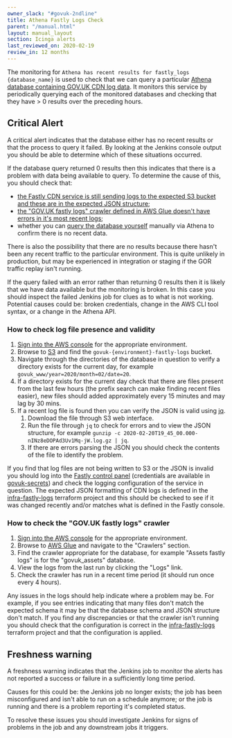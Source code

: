 ```yaml
---
owner_slack: "#govuk-2ndline"
title: Athena Fastly Logs Check
parent: "/manual.html"
layout: manual_layout
section: Icinga alerts
last_reviewed_on: 2020-02-19
review_in: 12 months
---
```


The monitoring for `Athena has recent results for fastly_logs {database_name}`
is used to check that we can query a particular [Athena database containing
GOV.UK CDN log data][govuk-athena]. It monitors this service by periodically
querying each of the monitored databases and checking that they have > 0 results
over the preceding hours.

## Critical Alert

A critical alert indicates that the database either has no recent results or
that the process to query it failed. By looking at the Jenkins console output
you should be able to determine which of these situations occurred.

If the database query returned 0 results then this indicates that there
is a problem with data being available to query. To determine the cause of
this, you should check that:

- [the Fastly CDN service is still sending logs to the expected S3 bucket and
  these are in the expected JSON
  structure](#how-to-check-log-file-presence-and-validity);
- [the "GOV.UK fastly logs" crawler defined in AWS Glue doesn't have
  errors in it's most recent logs](#how-to-check-the-govuk-fastly-logs-crawler);
- whether you can [query the database yourself][query-athena] manually via
  Athena to confirm there is no recent data.

There is also the possibility that there are no results because there hasn't
been any recent traffic to the particular environment. This is quite unlikely
in production, but may be experienced in integration or staging if the GOR
traffic replay isn't running.

If the query failed with an error rather than returning 0 results then it is
likely that we have data available but the monitoring is broken. In this case
you should inspect the failed Jenkins job for clues as to what is not working.
Potential causes could be: broken credentials, change in the AWS CLI tool
syntax, or a change in the Athena API.

### How to check log file presence and validity

1. [Sign into the AWS console][aws-login] for the appropriate environment.
1. Browse to [S3][] and find the `govuk-{environment}-fastly-logs` bucket.
1. Navigate through the directories of the database in question to verify a
   directory exists for the current day, for example
   `govuk_www/year=2020/month=02/date=20`.
1. If a directory exists for the current day check that there are files present
   from the last few hours (the prefix search can make finding recent files
   easier), new files should added approximately every 15 minutes and may
   lag by 30 mins.
1. If a recent log file is found then you can verify the JSON is valid using
   [jq](https://stedolan.github.io/jq/).
   1. Download the file through S3 web interface.
   1. Run the file through `jq` to check for errors and to view the JSON
      structure, for example
      `gunzip -c 2020-02-20T19_45_00.000-nINz8eDOPAd3Uv1Mq-jW.log.gz | jq`.
   1. If there are errors parsing the JSON you should check the contents of
      the file to identify the problem.

If you find that log files are not being written to S3 or the JSON is invalid
you should log into the [Fastly control panel](https://manage.fastly.com)
(credentials are available in
[govuk-secrets](https://github.com/alphagov/govuk-secrets)) and check the
logging configuration of the service in question. The expected JSON formatting
of CDN logs is defined in the [infra-fastly-logs][] terraform
project and this should be checked to see if it was changed recently and/or
matches what is defined in the Fastly console.

### How to check the "GOV.UK fastly logs" crawler

1. [Sign into the AWS console][aws-login] for the appropriate environment.
1. Browse to [AWS Glue][aws-glue] and navigate to the "Crawlers" section.
1. Find the crawler appropriate for the database, for example "Assets fastly
   logs" is for the "govuk_assets" database.
1. View the logs from the last run by clicking the "Logs" link.
1. Check the crawler has run in a recent time period (it should run once every
   4 hours).

Any issues in the logs should help indicate where a problem may be. For example,
if you see entries indicating that many files don't match the expected schema
it may be that the database schema and JSON structure don't match. If you find
any discrepancies or that the crawler isn't running you should check that
the configuration is correct in the [infra-fastly-logs][] terraform project
and that the configuration is applied.

## Freshness warning

A freshness warning indicates that the Jenkins job to monitor the alerts has
not reported a success or failure in a sufficiently long time period.

Causes for this could be: the Jenkins job no longer exists; the job has been
misconfigured and isn't able to run on a schedule anymore; or the job is
running and there is a problem reporting it's completed status.

To resolve these issues you should investigate Jenkins for signs of problems
in the job and any downstream jobs it triggers.

[govuk-athena]: ../query-cdn-logs.html
[aws-glue]: https://eu-west-1.console.aws.amazon.com/glue/home?region=eu-west-1#catalog:tab=crawlers
[query-athena]: ../query-cdn-logs.html#example-queries
[aws-login]: https://docs.publishing.service.gov.uk/manual/set-up-aws-account.html#2-sign-in-to-aws
[S3]: https://s3.console.aws.amazon.com/s3/home?region=eu-west-1#
[infra-fastly-logs]: https://github.com/alphagov/govuk-aws/blob/master/terraform/projects/infra-fastly-logs/main.tf
